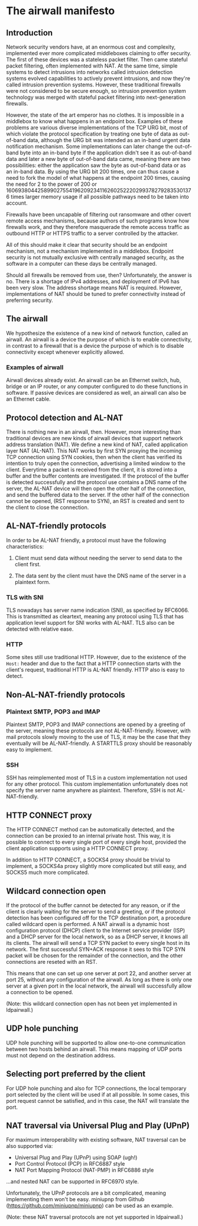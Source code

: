 # The airwall manifesto

## Introduction

Network security vendors have, at an enormous cost and complexity, implemented
ever more complicated middleboxes claiming to offer security. The first of
these devices was a stateless packet filter. Then came stateful packet
filtering, often implemented with NAT. At the same time, simple systems to
detect intrusions into networks called intrusion detection systems evolved
capabilities to actively prevent intrusions, and now they're called intrusion
prevention systems. However, these traditional firewalls were not considered to
be secure enough, so intrusion prevention system technology was merged with
stateful packet filtering into next-generation firewalls.

However, the state of the art emperor has no clothes. It is impossible in a
middlebox to know what happens in an endpoint box. Examples of these problems
are various diverse implementations of the TCP URG bit, most of which violate
the protocol specification by treating one byte of data as out-of-band data,
although the URG bit was intended as an in-band urgent data notification
mechanism. Some implementations can later change the out-of-band byte into an
in-band byte if the application didn't see it as out-of-band data and later a
new byte of out-of-band data came, meaning there are two possibilities: either
the application saw the byte as out-of-band data or as an in-band data. By
using the URG bit 200 times, one can thus cause a need to fork the model of
what happens at the endpoint 200 times, causing the need for 2 to the power of
200 or 1606938044258990275541962092341162602522202993782792835301376 times
larger memory usage if all possible pathways need to be taken into account.

Firewalls have been uncapable of filtering out ransomware and other covert
remote access mechanisms, because authors of such programs know how firewalls
work, and they therefore masquerade the remote access traffic as outbound HTTP
or HTTPS traffic to a server controlled by the attacker.

All of this should make it clear that security should be an endpoint mechanism,
not a mechanism implemented in a middlebox. Endpoint security is not mutually
exclusive with centrally managed security, as the software in a computer can
these days be centrally managed.

Should all firewalls be removed from use, then? Unfortunately, the answer is
no. There is a shortage of IPv4 addresses, and deployment of IPv6 has been very
slow. The address shortage means NAT is required. However, implementations of
NAT should be tuned to prefer connectivity instead of preferring security.

## The airwall

We hypothesize the existence of a new kind of network function, called an
airwall. An airwall is a device the purpose of which is to enable connectivity,
in contrast to a firewall that is a device the purpose of which is to disable
connectivity except whenever explicitly allowed.

### Examples of airwall

Airwall devices already exist. An airwall can be an Ethernet switch, hub,
bridge or an IP router, or any computer configured to do these functions in
software. If passive devices are considered as well, an airwall can also be an
Ethernet cable.

## Protocol detection and AL-NAT

There is nothing new in an airwall, then. However, more interesting than
traditional devices are new kinds of airwall devices that support network
address translation (NAT). We define a new kind of NAT, called application
layer NAT (AL-NAT). This NAT works by first SYN proxying the incoming TCP
connection using SYN cookies, then when the client has verified its intention
to truly open the connection, advertising a limited window to the client.
Everytime a packet is received from the client, it is stored into a buffer and
the buffer contents are investigated. If the protocol of the buffer is detected
successfully and the protocol use contains a DNS name of the server, the
AL-NAT device will then open the other half of the connection, and send the
buffered data to the server. If the other half of the connection cannot be
opened, (RST response to SYN), an RST is created and sent to the client to
close the connection.

## AL-NAT-friendly protocols

In order to be AL-NAT friendly, a protocol must have the following
characteristics:

1. Client must send data without needing the server to send data to the client
first.

2. The data sent by the client must have the DNS name of the server in a
plaintext form.

### TLS with SNI

TLS nowadays has server name indication (SNI), as specified by RFC6066. This is
transmitted as cleartext, meaning any protocol using TLS that has application
level support for SNI works with AL-NAT. TLS also can be detected with
relative ease.

### HTTP

Some sites still use traditional HTTP. However, due to the existence of the
`Host:` header and due to the fact that a HTTP connection starts with the
client's request, traditional HTTP is AL-NAT friendly. HTTP also is easy to
detect.

## Non-AL-NAT-friendly protocols

### Plaintext SMTP, POP3 and IMAP

Plaintext SMTP, POP3 and IMAP connections are opened by a greeting of the
server, meaning these protocols are not AL-NAT-friendly. However, with mail
protocols slowly moving to the use of TLS, it may be the case that they
eventually will be AL-NAT-friendly. A STARTTLS proxy should be reasonably
easy to implement.

### SSH

SSH has reimplemented most of TLS in a custom implementation not used for any
other protocol. This custom implementation unfortunately does not specify the
server name anywhere as plaintext. Therefore, SSH is not AL-NAT-friendly.

## HTTP CONNECT proxy

The HTTP CONNECT method can be automatically detected, and the connection can
be proxied to an internal private host. This way, it is possible to connect to
every single port of every single host, provided the client application
supports using a HTTP CONNECT proxy.

In addition to HTTP CONNECT, a SOCKS4 proxy should be trivial to implement, a
SOCKS4a proxy slightly more complicated but still easy, and SOCKS5 much more
complicated.

## Wildcard connection open

If the protocol of the buffer cannot be detected for any reason, or if the
client is clearly waiting for the server to send a greeting, or if the protocol
detection has been configured off for the TCP destination port, a procedure
called wildcard open is performed. A NAT airwall is a dynamic host
configuration protocol (DHCP) client to the Internet service provider (ISP) and
a DHCP server for the local network, so as a DHCP server, it knows all its
clients. The airwall will send a TCP SYN packet to every single host in its
network. The first successful SYN+ACK response it sees to this TCP SYN packet
will be chosen for the remainder of the connection, and the other connections
are reseted with an RST.

This means that one can set up one server at port 22, and another server at
port 25, without any configuration of the airwall. As long as there is only one
server at a given port in the local network, the airwall will successfully
allow a connection to be opened.

(Note: this wildcard connection open has not been yet implemented in
ldpairwall.)

## UDP hole punching

UDP hole punching will be supported to allow one-to-one communication between
two hosts behind an airwall. This means mapping of UDP ports must not depend on
the destination address.

## Selecting port preferred by the client

For UDP hole punching and also for TCP connections, the local temporary port
selected by the client will be used if at all possible. In some cases, this
port request cannot be satisfied, and in this case, the NAT will translate the
port.

## NAT traversal via Universal Plug and Play (UPnP)

For maximum interoperability with existing software, NAT traversal can be also
supported via:

* Universal Plug and Play (UPnP) using SOAP (ugh!)
* Port Control Protocol (PCP) in RFC6887 style
* NAT Port Mapping Protocol (NAT-PMP) in RFC6886 style

...and nested NAT can be supported in RFC6970 style.

Unfortunately, the UPnP protocols are a bit complicated, meaning implementing
them won't be easy. miniupnp from Github (https://github.com/miniupnp/miniupnp)
can be used as an example.

(Note: these NAT traversal protocols are not yet supported in ldpairwall.)
